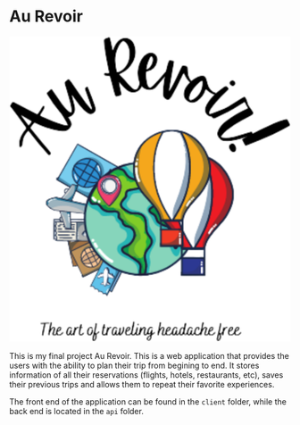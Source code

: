 # Au Revoir 

![Au-Revoir](./docs/images/au-revoir-logo.svg)

This is my final project Au Revoir. This is a web application that provides the users with the ability to plan their trip from begining to end. It stores information of all their reservations (flights, hotels, restaurants, etc), saves their previous trips and allows them to repeat their favorite experiences. 

The front end of the application can be found in the `client` folder, while the back end is located in the `api` folder. 

